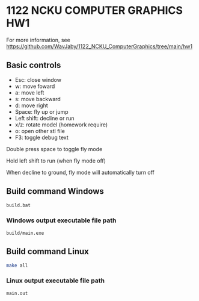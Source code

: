 
# 1122 NCKU COMPUTER GRAPHICS HW1

For more information, see <https://github.com/WavJaby/1122_NCKU_ComputerGraphics/tree/main/hw1>

## Basic controls

- Esc: close window
- w: move foward
- a: move left
- s: move backward
- d: move right
- Space: fly up or jump
- Left shift: decline or run
- x/z: rotate model (homework require)
- o: open other stl file
- F3: toggle debug text

Double press space to toggle fly mode

Hold left shift to run (when fly mode off)

When decline to ground, fly mode will automatically turn off

## Build command Windows

```bash
build.bat
```

### Windows output executable file path

`build/main.exe`

## Build command Linux

```bash
make all
```

### Linux output executable file path

`main.out`
